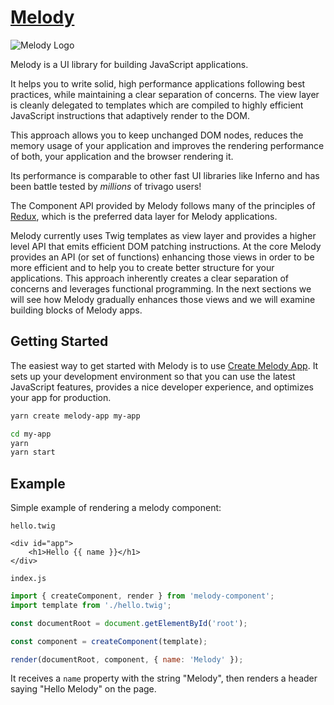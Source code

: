 # [**Melody**](https://melody.js.org/)

![Melody Logo](https://melody.js.org/melody-logo-banner.jpg 'Melody Logo')

Melody is a UI library for building JavaScript applications.

It helps you to write solid, high performance applications following best practices, while maintaining a clear separation of concerns. The view layer is cleanly delegated to templates which are compiled to highly efficient JavaScript instructions that adaptively render to the DOM.

This approach allows you to keep unchanged DOM nodes, reduces the memory usage of your application and improves the rendering performance of both, your application and the browser rendering it.

Its performance is comparable to other fast UI libraries like Inferno and has been battle tested by _millions_ of trivago users!

The Component API provided by Melody follows many of the principles of [Redux](http://redux.js.org), which is the preferred data layer for Melody applications.

Melody currently uses Twig templates as view layer and provides a higher level API that emits efficient DOM patching instructions. At the core Melody provides an API (or set of functions) enhancing those views in order to be more efficient and to help you to create better structure for your applications. This approach inherently creates a clear separation of concerns and leverages functional programming. In the next sections we will see how Melody gradually enhances those views and we will examine building blocks of Melody apps.

## **Getting Started**

The easiest way to get started with Melody is to use [Create Melody App](http://github.com/trivago/create-melody-app). It sets up your development environment so that you can use the latest JavaScript features, provides a nice developer experience, and optimizes your app for production.

```bash
yarn create melody-app my-app
```

```bash
cd my-app
yarn
yarn start
```

## **Example**

Simple example of rendering a melody component:

`hello.twig`

```twig
<div id="app">
    <h1>Hello {{ name }}</h1>
</div>
```

`index.js`

```js
import { createComponent, render } from 'melody-component';
import template from './hello.twig';

const documentRoot = document.getElementById('root');

const component = createComponent(template);

render(documentRoot, component, { name: 'Melody' });
```

It receives a `name` property with the string "Melody", then renders a header saying "Hello Melody" on the page.
